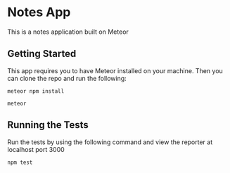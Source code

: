 # Notes App

This is a notes application built on Meteor

## Getting Started

This app requires you to have Meteor installed on your machine. Then you can clone the repo and run the following:

```
meteor npm install
```

```
meteor
```

## Running the Tests

Run the tests by using the following command and view the reporter at localhost port 3000

```
npm test
```